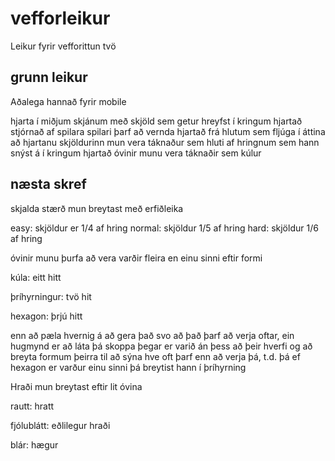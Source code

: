 # vefforleikur
Leikur fyrir vefforittun tvö
## grunn leikur
Aðalega hannað fyrir mobile


hjarta í miðjum skjánum með skjöld sem getur hreyfst í kringum hjartað stjórnað af spilara
spilari þarf að vernda hjartað frá hlutum sem fljúga í áttina að hjartanu
skjöldurinn mun vera táknaður sem hluti af hringnum sem hann snýst á í kringum hjartað
óvinir munu vera táknaðir sem kúlur

## næsta skref
skjalda stærð mun breytast með erfiðleika


easy: skjöldur er 1/4 af hring
normal: skjöldur 1/5 af hring
hard: skjöldur 1/6 af hring


óvinir munu þurfa að vera varðir fleira en einu sinni eftir formi

kúla: eitt hitt

þríhyrningur: tvö hit

hexagon: þrjú hitt

enn að pæla hvernig á að gera það svo að það þarf að verja oftar, ein hugmynd er að láta þá skoppa þegar er varið án þess að þeir hverfi
og að breyta formum þeirra til að sýna hve oft þarf enn að verja þá, t.d. þá ef hexagon er varður einu sinni þá breytist hann í þríhyrning


Hraði mun breytast eftir lit óvina

rautt: hratt

fjólublátt: eðlilegur hraði

blár: hægur
